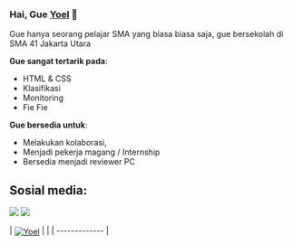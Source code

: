 ### Hai, Gue [Yoel](https://yoelandreas.manoppo.my.id) 👋

Gue hanya seorang pelajar SMA yang biasa biasa saja, gue bersekolah di SMA 41 Jakarta Utara

**Gue sangat tertarik pada**:
- HTML & CSS
- Klasifikasi
- Monitoring
- Fie Fie

 **Gue bersedia untuk**:

- Melakukan kolaborasi,
- Menjadi pekerja magang / Internship
- Bersedia menjadi reviewer PC

## Sosial media:

<p align = "center">

[<img src="https://img.shields.io/badge/whatsapp-%2312100E.svg?&style=for-the-badge&logo=whatsapp&logoColor=white&color=black" />](https://wa.me/6283844000383)
[<img src="https://img.shields.io/badge/instagram-%2312100E.svg?&style=for-the-badge&logo=instagram&logoColor=white&color=black" />](https://instagram.com/saya_andreas)
</p>

| <a href="https://github.com/Y0EL"><img align="center" src="https://yoelandreas.manoppo.my.id/assets/20220417_233727.png" alt="Yoel" /></a> | <a href="https://github.com/Y0EL"></a> |
| ------------- |
